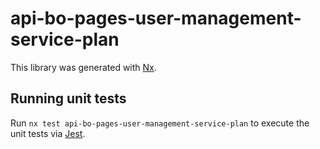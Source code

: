 # api-bo-pages-user-management-service-plan

This library was generated with [Nx](https://nx.dev).

## Running unit tests

Run `nx test api-bo-pages-user-management-service-plan` to execute the unit tests via [Jest](https://jestjs.io).
